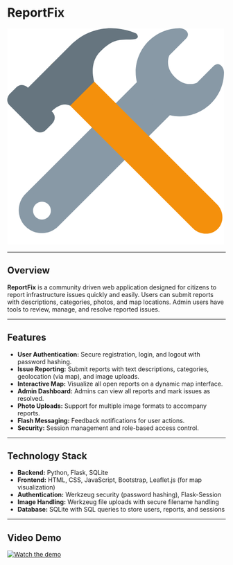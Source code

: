 # ReportFix

![ReportFix Logo](img/download.png) 

---

## Overview

**ReportFix** is a community driven web application designed for citizens to report infrastructure issues quickly and easily. Users can submit reports with descriptions, categories, photos, and map locations. Admin users have tools to review, manage, and resolve reported issues.

---

## Features

- **User Authentication:** Secure registration, login, and logout with password hashing.
- **Issue Reporting:** Submit reports with text descriptions, categories, geolocation (via map), and image uploads.
- **Interactive Map:** Visualize all open reports on a dynamic map interface.
- **Admin Dashboard:** Admins can view all reports and mark issues as resolved.
- **Photo Uploads:** Support for multiple image formats to accompany reports.
- **Flash Messaging:** Feedback notifications for user actions.
- **Security:** Session management and role-based access control.

---

## Technology Stack

- **Backend:** Python, Flask, SQLite
- **Frontend:** HTML, CSS, JavaScript, Bootstrap, Leaflet.js (for map visualization)
- **Authentication:** Werkzeug security (password hashing), Flask-Session
- **Image Handling:** Werkzeug file uploads with secure filename handling
- **Database:** SQLite with SQL queries to store users, reports, and sessions

---

## Video Demo

[![Watch the demo](https://img.youtube.com/vi/A6LCdftIs40/0.jpg)](https://www.youtube.com/watch?v=A6LCdftIs40)


